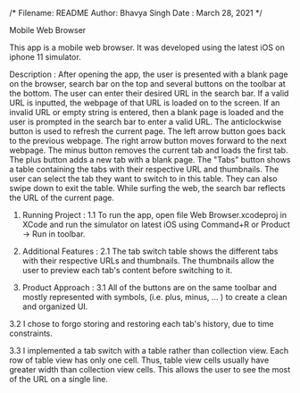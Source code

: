 /*
  Filename: README
  Author: Bhavya Singh
  Date : March 28, 2021
*/
 
Mobile Web Browser
 
This app is a mobile web browser. It was developed using the latest iOS
 on iphone 11 simulator.

Description :
After opening the app, the user is presented with a blank page on the
browser, search bar on the top and several buttons on the toolbar at the
bottom. The user can enter their desired URL in the search bar. If a valid
URL is inputted, the webpage of that URL is loaded on to the screen. If an
invalid URL or empty string is entered, then a blank page is loaded and the
user is prompted in the search bar to enter a valid URL.
The anticlockwise button is used to refresh the current page. The left
arrow button goes back to the previous webpage. The right arrow button moves
forward to the next webpage. The minus button removes the current tab and
loads the first tab. The plus button adds a new tab with a blank page. The
"Tabs" button shows a table containing the tabs with their respective URL and
thumbnails. The user can select the tab they want to switch to in this table.
They can also swipe down to exit the table. While surfing the web, the search
bar reflects the URL of the current page.

1. Running Project :
1.1 To run the app, open file Web Browser.xcodeproj in XCode and run the
simulator on latest iOS using Command+R or Product -> Run in toolbar.
 
2. Additional Features :
2.1 The tab switch table shows the different tabs with their respective URLs
and thumbnails. The thumbnails allow the user to preview each tab's content
before switching to it.
 
3. Product Approach :
3.1 All of the buttons are on the same toolbar and mostly represented with
symbols, (i.e. plus, minus, ... ) to create a clean and organized UI.

3.2 I chose to forgo storing and restoring each tab's history, due to time
constraints.

3.3 I implemented a tab switch with a table rather than collection view. Each
row of table view has only one cell. Thus, table view cells usually have
greater width than collection view cells. This allows the user to see the
most of the URL on a single line.
